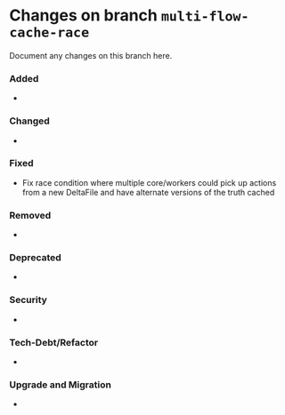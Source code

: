 # Changes on branch `multi-flow-cache-race`
Document any changes on this branch here.
### Added
- 

### Changed
- 

### Fixed
- Fix race condition where multiple core/workers could pick up actions from a new DeltaFile and have alternate versions of the truth cached

### Removed
- 

### Deprecated
- 

### Security
- 

### Tech-Debt/Refactor
- 

### Upgrade and Migration
- 

